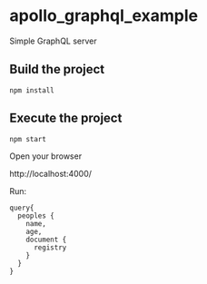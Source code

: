 # apollo_graphql_example
Simple GraphQL server

## Build the project

```
npm install
```

## Execute the project

```
npm start
```
Open your browser

http://localhost:4000/

Run:

```
query{
  peoples {
    name,
    age,
    document {
      registry
    }
  }
}
```
